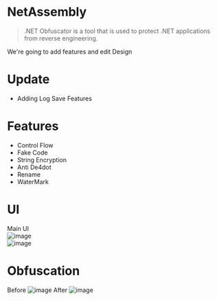 # NetAssembly
>.NET Obfuscator is a tool that is used to protect .NET applications from reverse engineering. <br>

We're going to add features and edit Design
# Update
 * Adding Log Save Features
# Features
 * Control Flow
 * Fake Code
 * String Encryption
 * Anti De4dot
 * Rename
 * WaterMark
# UI
Main UI <br>
![image](https://github.com/user-attachments/assets/4a221299-e0db-4ff3-8359-f1d5436418a2)
<br>
![image](https://github.com/user-attachments/assets/7b9687dd-bb6a-4870-8c90-7631672fa253)


# Obfuscation
Before
![image](https://github.com/KingJunSeong/NetAssembly/assets/82876235/6cb00f7e-8b6f-440d-9677-850e152cf9f0)
After
![image](https://github.com/KingJunSeong/NetAssembly/assets/82876235/8d1218ad-7b01-4fc6-b004-1dbf77073943)
